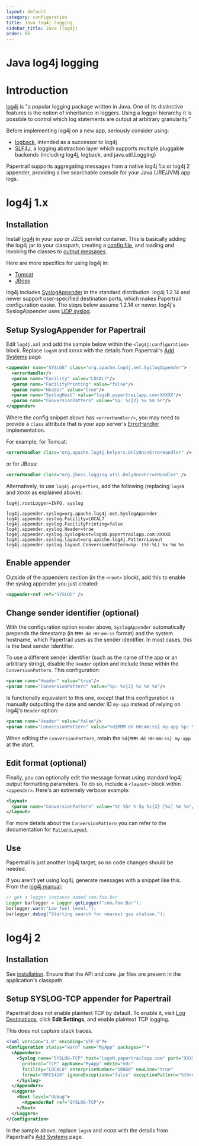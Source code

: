 ```yaml
---
layout: default
category: configuration
title: Java log4j logging
sidebar_title: Java (log4j)
order: 95
---
```


# Java log4j logging

# Introduction

[log4j](http://logging.apache.org/log4j/) is "a popular logging package written in Java. One of its distinctive features is the notion of inheritance in loggers. Using a logger hierarchy it is possible to control which log statements are output at arbitrary granularity."

Before implementing log4j on a new app, seriously consider using:

* [logback](http://logback.qos.ch/), intended as a successor to log4j
* [SLF4J](http://www.slf4j.org/), a logging abstraction layer which supports multiple pluggable backends (including log4j, logback, and java.util.Logging)

Papertrail supports aggregating messages from a native log4j 1.x or log4j 2 appender, providing a live searchable console for your Java (JRE/JVM) app logs. 

# log4j 1.x

## Installation

Install [log4j](http://logging.apache.org/log4j/1.2/download.html) in your app or J2EE servlet container. This is basically adding the log4j jar to your classpath, creating a [config file](http://wiki.apache.org/logging-log4j/Log4jXmlFormat), and loading and invoking the classes to [output messages](https://www.google.com/search?q=log4j+getRootLogger).

Here are more specifics for using log4j in:

* [Tomcat](http://tomcat.apache.org/tomcat-6.0-doc/logging.html)
* [JBoss](http://docs.jboss.org/process-guide/en/html/logging.html)

log4j includes [SyslogAppender](http://logging.apache.org/log4j/1.2/apidocs/org/apache/log4j/net/SyslogAppender.html) in the standard distribution. log4j 1.2.14 and newer support user-specified destination ports, which makes Papertrail configuration easier. The steps below assume 1.2.14 or newer. log4j's SyslogAppender uses [UDP syslog](/kb/configuration/troubleshooting-remote-syslog-reachability/#udp).

## Setup SyslogAppender for Papertrail

Edit `log4j.xml` and add the sample below within the `<log4j:configuration>` block. Replace `logsN` and `XXXXX` with the details from Papertrail's [Add Systems](https://papertrailapp.com/systems/setup) page.

```xml
<appender name="SYSLOG" class="org.apache.log4j.net.SyslogAppender">
  <errorHandler/>
  <param name="Facility" value="LOCAL7"/>
  <param name="FacilityPrinting" value="false"/>
  <param name="Header" value="true"/>
  <param name="SyslogHost" value="logsN.papertrailapp.com:XXXXX"/>
  <param name="ConversionPattern" value="%p: %c{2} %x %m %n"/>
</appender>
```

<div class="alert alert-info" role="alert">
  <div class="fa fa-info-circle alert-icon"></div>
  <div class="alert-message">Where the config snippet above has <code>&lt;errorHandler/&gt;</code>, you may need to provide a <code>class</code> attribute that is your app server's <a href="http://logging.apache.org/log4j/1.2/apidocs/org/apache/log4j/spi/ErrorHandler.html">ErrorHandler</a> implementation. </div>
</div>

For example, for Tomcat:

```xml
<errorHandler class="org.apache.log4j.helpers.OnlyOnceErrorHandler" />
```

or for JBoss:

```xml
<errorHandler class="org.jboss.logging.util.OnlyOnceErrorHandler" />
```

Alternatively, to use `log4j.properties`, add the following (replacing `logsN` and `XXXXX` as explained above):

```
log4j.rootLogger=INFO, syslog

log4j.appender.syslog=org.apache.log4j.net.SyslogAppender
log4j.appender.syslog.Facility=LOCAL7
log4j.appender.syslog.FacilityPrinting=false
log4j.appender.syslog.Header=true
log4j.appender.syslog.SyslogHost=logsN.papertrailapp.com:XXXXX
log4j.appender.syslog.layout=org.apache.log4j.PatternLayout
log4j.appender.syslog.layout.ConversionPattern=%p: (%F:%L) %x %m %n
```

## Enable appender

Outside of the appenders section (in the `<root>` block), add this to enable the syslog appender you just created:

```xml
<appender-ref ref="SYSLOG" />
```

## Change sender identifier (optional)

With the configuration option `Header` above, `SyslogAppender` automatically prepends the timestamp (in `MMM dd HH:mm:ss` format) and the system hostname, which Papertrail uses as the sender identifier. In most cases, this is the best sender identifier.

To use a different sender identifier (such as the name of the app or an arbitrary string), disable the `Header` option and include those within the `ConversionPattern`. This configuration:

```xml
<param name="Header" value="true"/>
<param name="ConversionPattern" value="%p: %c{2} %x %m %n"/>
```

Is functionally equivalent to this one, except that this configuration is manually outputting the date and sender ID `my-app` instead of relying on log4j's `Header` option:

```xml
<param name="Header" value="false"/>
<param name="ConversionPattern" value="%d{MMM dd HH:mm:ss} my-app %p: %c{2} %x %m %n"/>
```

When editing the `ConversionPattern`, retain the `%d{MMM dd HH:mm:ss} my-app ` at the start.

## Edit format (optional)

Finally, you can optionally edit the message format using standard log4j output formatting parameters. To do so, include a `<layout>` block within `<appender>`. Here's an extremely verbose example:

```xml
<layout>
  <param name="ConversionPattern" value="%t %5r %-5p %c{2} [%x] %m %n"/>
</layout>
```

For more details about the `ConversionPattern` you can refer to the documentation for [`PatternLayout`](http://logging.apache.org/log4j/1.2/apidocs/org/apache/log4j/PatternLayout.html).

## Use

Papertrail is just another log4j target, so no code changes should be needed.

If you aren't yet using log4j, generate messages with a snippet like this. From the [log4j manual](http://logging.apache.org/log4j/1.2/manual.html):

```java
// get a logger instance named com.foo.Bar
Logger barlogger = Logger.getLogger("com.foo.Bar");
barlogger.warn("Low fuel level.");
barlogger.debug("Starting search for nearest gas station.");
```

# log4j 2

## Installation

See [installation](https://logging.apache.org/log4j/2.0/download.html). Ensure that the API and core .jar files are present in the application's classpath.

## Setup SYSLOG-TCP appender for Papertrail

<div class="alert alert-warning" role="alert">
  <div class="fa fa-exclamation-triangle alert-icon"></div>
  <div class="alert-message">Papertrail does not enable plaintext TCP by default. To enable it, visit <a href="https://papertrailapp.com/account/destinations">Log Destinations</a>, click <strong>Edit Settings</strong>, and enable plaintext TCP logging.</div>
</div>

This does not capture stack traces.

```xml
<?xml version="1.0" encoding="UTF-8"?>
<Configuration status="warn" name="MyApp" packages="">
  <Appenders>
    <Syslog name="SYSLOG-TCP" host="logsN.papertrailapp.com" port="XXXXX"
      protocol="TCP" appName="MyApp" mdcId="mdc"
      facility="LOCAL0" enterpriseNumber="18060" newLine="true"
      format="RFC5424" ignoreExceptions="false" exceptionPattern="%throwable{full}">
    </Syslog>
  </Appenders>
  <Loggers>
    <Root level="debug">
      <AppenderRef ref="SYSLOG-TCP"/>
    </Root>
  </Loggers>
</Configuration>
```

In the sample above, replace `logsN` and `XXXXX` with the details from Papertrail's [Add Systems](https://papertrailapp.com/systems/setup) page.